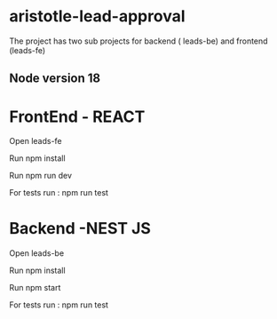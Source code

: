 # aristotle-lead-approval

The project has two sub projects for backend ( leads-be) and frontend (leads-fe)
## Node version 18

# FrontEnd - REACT

Open leads-fe

Run npm install

Run npm run dev

For tests run : npm run test


# Backend -NEST JS

Open leads-be

Run npm install

Run npm start

For tests run : npm run test
